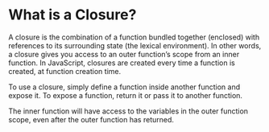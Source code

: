 # What is a Closure?
A closure is the combination of a function bundled together (enclosed) with references to its surrounding state (the lexical environment). 
In other words, a closure gives you access to an outer function’s scope from an inner function. 
In JavaScript, closures are created every time a function is created, at function creation time.

To use a closure, simply define a function inside another function and expose it. 
To expose a function, return it or pass it to another function.

The inner function will have access to the variables in the outer function scope, 
even after the outer function has returned.
